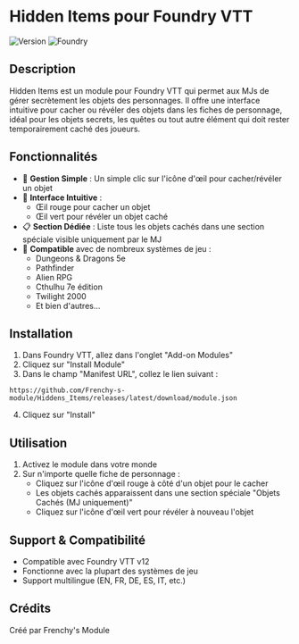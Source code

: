 # Hidden Items pour Foundry VTT

![Version](https://img.shields.io/badge/version-1.0.0-blue)
![Foundry](https://img.shields.io/badge/Foundry-v12-green)

## Description

Hidden Items est un module pour Foundry VTT qui permet aux MJs de gérer secrètement les objets des personnages. Il offre une interface intuitive pour cacher ou révéler des objets dans les fiches de personnage, idéal pour les objets secrets, les quêtes ou tout autre élément qui doit rester temporairement caché des joueurs.

## Fonctionnalités

- 🎯 **Gestion Simple** : Un simple clic sur l'icône d'œil pour cacher/révéler un objet
- 🎨 **Interface Intuitive** : 
  - Œil rouge pour cacher un objet
  - Œil vert pour révéler un objet caché
- 📋 **Section Dédiée** : Liste tous les objets cachés dans une section spéciale visible uniquement par le MJ
- 🔄 **Compatible** avec de nombreux systèmes de jeu :
  - Dungeons & Dragons 5e
  - Pathfinder
  - Alien RPG
  - Cthulhu 7e édition
  - Twilight 2000
  - Et bien d'autres...

## Installation

1. Dans Foundry VTT, allez dans l'onglet "Add-on Modules"
2. Cliquez sur "Install Module"
3. Dans le champ "Manifest URL", collez le lien suivant :
```
https://github.com/Frenchy-s-module/Hiddens_Items/releases/latest/download/module.json
```
4. Cliquez sur "Install"

## Utilisation

1. Activez le module dans votre monde
2. Sur n'importe quelle fiche de personnage :
   - Cliquez sur l'icône d'œil rouge à côté d'un objet pour le cacher
   - Les objets cachés apparaissent dans une section spéciale "Objets Cachés (MJ uniquement)"
   - Cliquez sur l'icône d'œil vert pour révéler à nouveau l'objet

## Support & Compatibilité

- Compatible avec Foundry VTT v12
- Fonctionne avec la plupart des systèmes de jeu
- Support multilingue (EN, FR, DE, ES, IT, etc.)

## Crédits

Créé par Frenchy's Module
